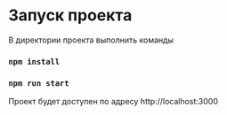 # Запуск проекта 

В директории проекта выполнить команды

### `npm install`
### `npm run start`

Проект будет доступен по адресу http://localhost:3000